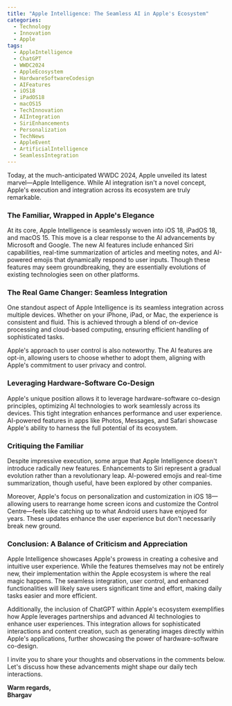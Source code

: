 ```yaml
---
title: "Apple Intelligence: The Seamless AI in Apple's Ecosystem"
categories: 
  - Technology
  - Innovation
  - Apple
tags:
  - AppleIntelligence
  - ChatGPT
  - WWDC2024
  - AppleEcosystem
  - HardwareSoftwareCodesign
  - AIFeatures
  - iOS18
  - iPadOS18
  - macOS15
  - TechInnovation
  - AIIntegration
  - SiriEnhancements
  - Personalization
  - TechNews
  - AppleEvent
  - ArtificialIntelligence
  - SeamlessIntegration
---
```


Today, at the much-anticipated WWDC 2024, Apple unveiled its latest marvel—Apple Intelligence. While AI integration isn't a novel concept, Apple's execution and integration across its ecosystem are truly remarkable.

### The Familiar, Wrapped in Apple's Elegance

At its core, Apple Intelligence is seamlessly woven into iOS 18, iPadOS 18, and macOS 15. This move is a clear response to the AI advancements by Microsoft and Google. The new AI features include enhanced Siri capabilities, real-time summarization of articles and meeting notes, and AI-powered emojis that dynamically respond to user inputs. Though these features may seem groundbreaking, they are essentially evolutions of existing technologies seen on other platforms.

### The Real Game Changer: Seamless Integration

One standout aspect of Apple Intelligence is its seamless integration across multiple devices. Whether on your iPhone, iPad, or Mac, the experience is consistent and fluid. This is achieved through a blend of on-device processing and cloud-based computing, ensuring efficient handling of sophisticated tasks.

Apple's approach to user control is also noteworthy. The AI features are opt-in, allowing users to choose whether to adopt them, aligning with Apple's commitment to user privacy and control.

### Leveraging Hardware-Software Co-Design

Apple's unique position allows it to leverage hardware-software co-design principles, optimizing AI technologies to work seamlessly across its devices. This tight integration enhances performance and user experience. AI-powered features in apps like Photos, Messages, and Safari showcase Apple's ability to harness the full potential of its ecosystem.

### Critiquing the Familiar

Despite impressive execution, some argue that Apple Intelligence doesn't introduce radically new features. Enhancements to Siri represent a gradual evolution rather than a revolutionary leap. AI-powered emojis and real-time summarization, though useful, have been explored by other companies.

Moreover, Apple's focus on personalization and customization in iOS 18—allowing users to rearrange home screen icons and customize the Control Centre—feels like catching up to what Android users have enjoyed for years. These updates enhance the user experience but don't necessarily break new ground.

### Conclusion: A Balance of Criticism and Appreciation

Apple Intelligence showcases Apple's prowess in creating a cohesive and intuitive user experience. While the features themselves may not be entirely new, their implementation within the Apple ecosystem is where the real magic happens. The seamless integration, user control, and enhanced functionalities will likely save users significant time and effort, making daily tasks easier and more efficient.

Additionally, the inclusion of ChatGPT within Apple's ecosystem exemplifies how Apple leverages partnerships and advanced AI technologies to enhance user experiences. This integration allows for sophisticated interactions and content creation, such as generating images directly within Apple's applications, further showcasing the power of hardware-software co-design.

I invite you to share your thoughts and observations in the comments below. Let's discuss how these advancements might shape our daily tech interactions.

**Warm regards,  
Bhargav**
